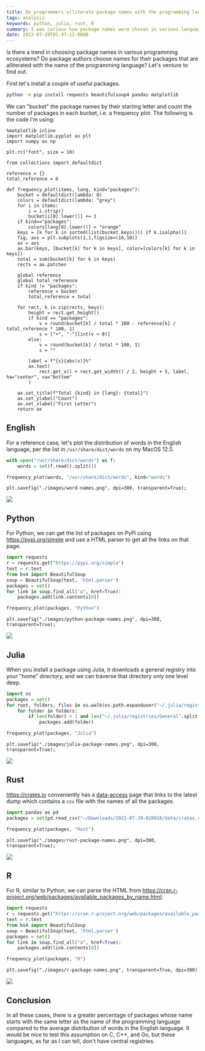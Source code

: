 ```yaml
---
title: Do programmers alliterate package names with the programming language?
tags: analysis
keywords: python, julia, rust, R
summary: I was curious how package names were chosen in various language ecosystems.
date: 2022-07-29T01:47:12-0600
---
```


Is there a trend in choosing package names in various programming ecosystems?
Do package authors choose names for their packages that are alliterated with the name of the programming language?
Let's venture to find out.

First let's install a couple of useful packages.

```bash
python -m pip install requests beautifulsoup4 pandas matplotlib
```

We can "bucket" the package names by their starting letter and count the number of packages in each bucket, i.e. a frequency plot.
The following is the code I'm using:

```{.python .collapse}
%matplotlib inline
import matplotlib.pyplot as plt
import numpy as np

plt.rc("font", size = 10)

from collections import defaultdict

reference = {}
total_reference = 0

def frequency_plot(items, lang, kind="packages"):
    bucket = defaultdict(lambda: 0)
    colors = defaultdict(lambda: "grey")
    for i in items:
        i = i.strip()
        bucket[i[0].lower()] += 1
    if kind=="packages":
        colors[lang[0].lower()] = "orange"
    keys = [k for k in sorted(list(bucket.keys())) if k.isalpha()]
    fig, axs = plt.subplots(1,1,figsize=(16,10))
    ax = axs
    ax.bar(keys, [bucket[k] for k in keys], color=[colors[k] for k in keys])
    total = sum(bucket[k] for k in keys)
    rects = ax.patches

    global reference
    global total_reference
    if kind != "packages":
        reference = bucket
        total_reference = total

    for rect, k in zip(rects, keys):
        height = rect.get_height()
        if kind == "packages":
            v = round(bucket[k] / total * 100 - reference[k] / total_reference * 100, 1)
            s = ["+", "-"][int(v < 0)]
        else:
            v = round(bucket[k] / total * 100, 1)
            s = ""

        label = f"{s}{abs(v)}%"
        ax.text(
            rect.get_x() + rect.get_width() / 2, height + 5, label, ha="center", va="bottom"
        )

    ax.set_title(f"Total {kind} in {lang}: {total}")
    ax.set_ylabel("Count")
    ax.set_xlabel("First Letter")
    return ax
```

## English

For a reference case, let's plot the distribution of words in the English language, per the list in `/usr/share/dict/words` on my MacOS 12.5.

```python
with open("/usr/share/dict/words") as f:
    words = set(f.read().split())

frequency_plot(words, "/usr/share/dict/words", kind="words")
```

```{.python .hide}
plt.savefig("./images/word-names.png", dpi=300, transparent=True);
```

![](./images/word-names.png)

## Python

For Python, we can get the list of packages on PyPi using <https://pypi.org/simple> and use a HTML parser to get all the links on that page.

```python
import requests
r = requests.get("https://pypi.org/simple")
text = r.text
from bs4 import BeautifulSoup
soup = BeautifulSoup(text, 'html.parser')
packages = set()
for link in soup.find_all("a", href=True):
    packages.add(link.contents[0])

frequency_plot(packages, "Python")
```

```{.python .hide}
plt.savefig("./images/python-package-names.png", dpi=300, transparent=True);
```

![](./images/python-package-names.png)

## Julia

When you install a package using Julia, it downloads a general registry into your "home" directory, and we can traverse that directory only one level deep.

```python
import os
packages = set()
for root, folders, files in os.walk(os.path.expanduser("~/.julia/registries/General/")):
    for folder in folders:
        if len(folder) > 1 and len("~/.julia/registries/General".split("/")) + 2 < len(root.split("/")):
            packages.add(folder)

frequency_plot(packages, "Julia")
```

```{.python .hide}
plt.savefig("./images/julia-package-names.png", dpi=300, transparent=True);
```

![](./images/julia-package-names.png)

## Rust

<https://crates.io> conveniently has a [data-access](https://crates.io/data-access) page that links to the latest dump which contains a `csv` file with the names of all the packages.

```python
import pandas as pd
packages = set(pd.read_csv("~/Downloads/2022-07-29-020018/data/crates.csv")["name"].dropna())

frequency_plot(packages, "Rust")
```

```{.python .hide}
plt.savefig("./images/rust-package-names.png", dpi=300, transparent=True);
```

![](./images/rust-package-names.png)

## R

For R, similar to Python, we can parse the HTML from <https://cran.r-project.org/web/packages/available_packages_by_name.html>:

```python
import requests
r = requests.get("https://cran.r-project.org/web/packages/available_packages_by_name.html")
text = r.text
from bs4 import BeautifulSoup
soup = BeautifulSoup(text, 'html.parser')
packages = set()
for link in soup.find_all("a", href=True):
    packages.add(link.contents[0])

frequency_plot(packages, "R")
```

```{.python .hide}
plt.savefig("./images/r-package-names.png", transparent=True, dpi=300)
```

![](./images/r-package-names.png)

## Conclusion

In all these cases, there is a greater percentage of packages whose name starts with the same letter as the name of the programming language compared to the average distribution of words in the English language.
It would be nice to test this assumption on C, C++, and Go, but these languages, as far as I can tell, don't have central registries.
